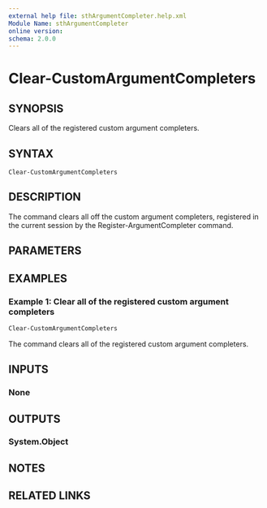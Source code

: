 ```yaml
---
external help file: sthArgumentCompleter.help.xml
Module Name: sthArgumentCompleter
online version:
schema: 2.0.0
---
```


# Clear-CustomArgumentCompleters

## SYNOPSIS

Clears all of the registered custom argument completers.

## SYNTAX

```
Clear-CustomArgumentCompleters
```

## DESCRIPTION

The command clears all off the custom argument completers, registered in the current session by the Register-ArgumentCompleter command.

## PARAMETERS

## EXAMPLES

### Example 1: Clear all of the registered custom argument completers

```powershell
Clear-CustomArgumentCompleters
```

The command clears all of the registered custom argument completers.

## INPUTS

### None

## OUTPUTS

### System.Object

## NOTES

## RELATED LINKS
